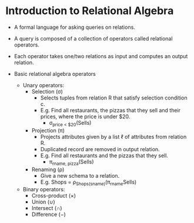 # Introduction to Relational Algebra
* A formal language for asking queries on relations.
* A query is composed of a collection of operators called relational operators.
* Each operator takes one/two relations as input and computes an output relation.

* Basic relational algebra operators
  * Unary operators: 
    * Selection (σ)
      * Selects tuples from relation R that satisfy selection condition c.
      * E.g. Find all restaurants, the pizzas that they sell and their prices, where the price is under $20.
        * σ<sub>price < $20</sub>(Sells)
    * Projection (π)
      * Projects attributes given by a list ℓ of attributes from relation R.
      * Duplicated record are removed in output relation.
      * E.g. Find all restaurants and the pizzas that they sell.
        * π<sub>rname, pizza</sub>(Sells)
    * Renaming (ρ)
      * Give a new schema to a relation.
      * E.g. Shops = ρ<sub>Shops(sname)</sub>(π<sub>rname</sub>Sells)
  * Binary operators: 
    * Cross-product (×)
    * Union (∪)
    * Intersect (∩)
    * Difference (−)
